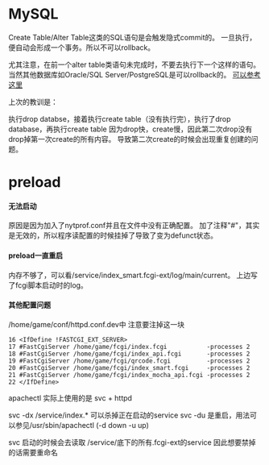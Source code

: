 
MySQL
=====

Create Table/Alter Table这类的SQL语句是会触发隐式commit的。
一旦执行，便自动会形成一个事务。所以不可以rollback。

尤其注意，在前一个alter table类语句未完成时，不要去执行下一个这样的语句。
当然其他数据库如Oracle/SQL Server/PostgreSQL是可以rollback的。
[可以参考这里](#http://stackoverflow.com/questions/4692690/is-it-possible-to-roll-back-create-table-and-alter-table-statements-in-major-sql)

上次的教训是：

执行drop databse，接着执行create table（没有执行完），执行了drop database，再执行create table
因为drop快，create慢，因此第二次drop没有drop掉第一次create的所有内容。
导致第二次create的时候会出现重复创建的问题。


preload
=======

#### 无法启动 ####

原因是因为加入了nytprof.conf并且在文件中没有正确配置。
加了注释"#"，其实是无效的，所以程序读配置的时候挂掉了导致了变为defunct状态。


#### preload一直重启 ####

内存不够了，可以看/service/index_smart.fcgi-ext/log/main/current。
上边写了fcgi脚本启动时的log。

#### 其他配置问题 #### 

/home/game/conf/httpd.conf.dev中 注意要注掉这一块

	16 <IfDefine !FASTCGI_EXT_SERVER>
	17 #FastCgiServer /home/game/fcgi/index.fcgi           -processes 2
	18 #FastCgiServer /home/game/fcgi/index_api.fcgi       -processes 2
	19 #FastCgiServer /home/game/fcgi/qrcode.fcgi          -processes 2
	20 #FastCgiServer /home/game/fcgi/index_smart.fcgi     -processes 2
	21 #FastCgiServer /home/game/fcgi/index_mocha_api.fcgi -processes 2
	22 </IfDefine>

apachectl 实际上使用的是 svc + httpd

svc -dx /service/index.* 可以杀掉正在启动的service
svc -du 是重启，用法可以参见/usr/sbin/apachectl
	(-d down -u up)

svc 启动的时候会去读取 /service/底下的所有.fcgi-ext的service
因此想要禁掉的话需要重命名

